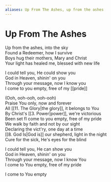 ```yaml
---
aliases: Up From The Ashes, up from the ashes
---
```


# Up From The Ashes

Up from the ashes, into the sky  
Found a Redeemer, how I survive  
Boys hug their mothers, Mary and Christ  
Your light has healed me, blessed with new life  

I could tell you, He could show you  
God in Heaven, shinin' on you  
Through your message, now I know you  
I come to you empty, free of my [[pride]]  

(Ooh, ooh-ooh, ooh-ooh)  
Praise You only, now and forever  
All [[11. The Glory|the glory]], it belongs to You  
By Christ's [[3. Power|power]], we're victorious  
Been set fI come to you empty, free of my pride  
We walk by faith and not by our sight  
Declaring the vict'ry, one day at a time  
[[8. God Is|God is]] our shepherd, light in the night  
Cure for the sick, He's eyes for the blind  

I could tell you, He can show you  
God in Heaven, shinin' on you  
Through your message, now I know You  
I come to You empty, free of my pride  

I come to You empty
